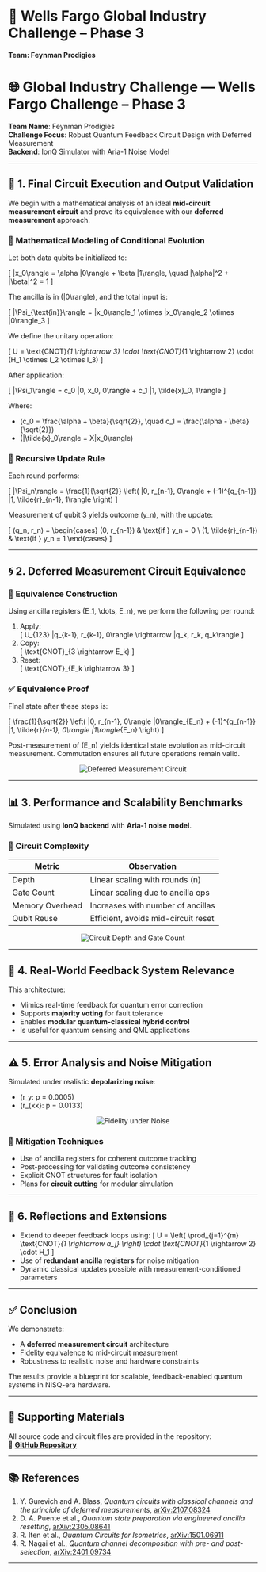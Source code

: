 # 🚀 Wells Fargo Global Industry Challenge – Phase 3  
**Team: Feynman Prodigies**

# 🌐 Global Industry Challenge — Wells Fargo Challenge – Phase 3

**Team Name**: Feynman Prodigies  
**Challenge Focus**: Robust Quantum Feedback Circuit Design with Deferred Measurement  
**Backend**: IonQ Simulator with Aria-1 Noise Model

---

## 🧮 1. Final Circuit Execution and Output Validation

We begin with a mathematical analysis of an ideal **mid-circuit measurement circuit** and prove its equivalence with our **deferred measurement** approach.

### 📐 Mathematical Modeling of Conditional Evolution

Let both data qubits be initialized to:

\[
|x_0\rangle = \alpha |0\rangle + \beta |1\rangle, \quad |\alpha|^2 + |\beta|^2 = 1
\]

The ancilla is in \(|0\rangle\), and the total input is:

\[
|\Psi_{\text{in}}\rangle = |x_0\rangle_1 \otimes |x_0\rangle_2 \otimes |0\rangle_3
\]

We define the unitary operation:

\[
U = \text{CNOT}_{1 \rightarrow 3} \cdot \text{CNOT}_{1 \rightarrow 2} \cdot (H_1 \otimes I_2 \otimes I_3)
\]

After application:

\[
|\Psi_1\rangle = c_0 |0, x_0, 0\rangle + c_1 |1, \tilde{x}_0, 1\rangle
\]

Where:
- \(c_0 = \frac{\alpha + \beta}{\sqrt{2}}, \quad c_1 = \frac{\alpha - \beta}{\sqrt{2}}\)
- \(|\tilde{x}_0\rangle = X|x_0\rangle\)

### 🔁 Recursive Update Rule

Each round performs:

\[
|\Psi_n\rangle = \frac{1}{\sqrt{2}} \left( |0, r_{n-1}, 0\rangle + (-1)^{q_{n-1}} |1, \tilde{r}_{n-1}, 1\rangle \right)
\]

Measurement of qubit 3 yields outcome \(y_n\), with the update:

\[
(q_n, r_n) =
\begin{cases}
(0, r_{n-1}) & \text{if } y_n = 0 \\
(1, \tilde{r}_{n-1}) & \text{if } y_n = 1
\end{cases}
\]

---

## 🌀 2. Deferred Measurement Circuit Equivalence

### 🧠 Equivalence Construction

Using ancilla registers \(E_1, \dots, E_n\), we perform the following per round:

1. Apply:  
   \[
   U_{123} |q_{k-1}, r_{k-1}, 0\rangle \rightarrow |q_k, r_k, q_k\rangle
   \]
2. Copy:  
   \[
   \text{CNOT}_{3 \rightarrow E_k}
   \]
3. Reset:  
   \[
   \text{CNOT}_{E_k \rightarrow 3}
   \]

### ✅ Equivalence Proof

Final state after these steps is:

\[
\frac{1}{\sqrt{2}} \left( |0, r_{n-1}, 0\rangle |0\rangle_{E_n} + (-1)^{q_{n-1}} |1, \tilde{r}_{n-1}, 0\rangle |1\rangle_{E_n} \right)
\]

Post-measurement of \(E_n\) yields identical state evolution as mid-circuit measurement. Commutation ensures all future operations remain valid.

<p align="center">
  <img src="figures/deferred_circuit_example.png" alt="Deferred Measurement Circuit">
</p>

---

## 📊 3. Performance and Scalability Benchmarks

Simulated using **IonQ backend** with **Aria-1 noise model**.

### 🔧 Circuit Complexity

| Metric             | Observation                        |
|--------------------|-------------------------------------|
| Depth              | Linear scaling with rounds \(n\)    |
| Gate Count         | Linear scaling due to ancilla ops   |
| Memory Overhead    | Increases with number of ancillas   |
| Qubit Reuse        | Efficient, avoids mid-circuit reset |

<p align="center">
  <img src="figures/performance_metrics.png" alt="Circuit Depth and Gate Count">
</p>

---

## 🔁 4. Real-World Feedback System Relevance

This architecture:

- Mimics real-time feedback for quantum error correction
- Supports **majority voting** for fault tolerance
- Enables **modular quantum-classical hybrid control**
- Is useful for quantum sensing and QML applications

---

## ⚠️ 5. Error Analysis and Noise Mitigation

Simulated under realistic **depolarizing noise**:

- \(r_y: p = 0.0005\)
- \(r_{xx}: p = 0.0133\)

<p align="center">
  <img src="figures/fidelity_plot.png" alt="Fidelity under Noise">
</p>

### 🔨 Mitigation Techniques

- Use of ancilla registers for coherent outcome tracking
- Post-processing for validating outcome consistency
- Explicit CNOT structures for fault isolation
- Plans for **circuit cutting** for modular simulation

---

## 🧭 6. Reflections and Extensions

- Extend to deeper feedback loops using:
  \[
  U = \left( \prod_{j=1}^{m} \text{CNOT}_{1 \rightarrow a_j} \right) \cdot \text{CNOT}_{1 \rightarrow 2} \cdot H_1
  \]
- Use of **redundant ancilla registers** for noise mitigation
- Dynamic classical updates possible with measurement-conditioned parameters

---

## ✅ Conclusion

We demonstrate:

- A **deferred measurement circuit** architecture
- Fidelity equivalence to mid-circuit measurement
- Robustness to realistic noise and hardware constraints

The results provide a blueprint for scalable, feedback-enabled quantum systems in NISQ-era hardware.

---

## 📎 Supporting Materials

All source code and circuit files are provided in the repository:  
🔗 **[GitHub Repository](https://github.com/your-repo/deferred-measurement-qc)**

---

## 📚 References

1. Y. Gurevich and A. Blass, *Quantum circuits with classical channels and the principle of deferred measurements*, [arXiv:2107.08324](https://arxiv.org/abs/2107.08324)  
2. D. A. Puente et al., *Quantum state preparation via engineered ancilla resetting*, [arXiv:2305.08641](https://arxiv.org/abs/2305.08641)  
3. R. Iten et al., *Quantum Circuits for Isometries*, [arXiv:1501.06911](https://arxiv.org/abs/1501.06911)  
4. R. Nagai et al., *Quantum channel decomposition with pre- and post-selection*, [arXiv:2401.09734](https://arxiv.org/abs/2401.09734)

---




